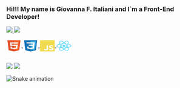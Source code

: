 ### Hi!!! My name is Giovanna F. Italiani and I`m a Front-End Developer!

<div style="align: center">
  <a href="https://github.com/giovanna-italiani">
  <img height="180em" src="https://github-readme-stats.vercel.app/api?username=giovanna-italiani&show_icons=true&theme=midnight-purple"/>
  <img height="180em" src="https://github-readme-stats.vercel.app/api/top-langs/?username=giovanna-italiani&layout=compact&theme=midnight-purple" />
</div>

<div style="display: inline_block"><br>
  <img align="center" alt="Giovanna-HTML" height="30" width="40" src="https://raw.githubusercontent.com/devicons/devicon/master/icons/html5/html5-original.svg">
  <img align="center" alt="Giovanna-CSS" height="30" width="40" src="https://raw.githubusercontent.com/devicons/devicon/master/icons/css3/css3-original.svg">
  <img align="center" alt="Giovanna-Js" height="30" width="40" src="https://raw.githubusercontent.com/devicons/devicon/master/icons/javascript/javascript-plain.svg">
  <img align="center" alt="Giovanna-React" height="30" width="40" src="https://raw.githubusercontent.com/devicons/devicon/master/icons/react/react-original.svg">
</div>
  
  ##
  
<div>
  <a href = "mailto:giovannaitaliani@gmail.com"><img src="https://img.shields.io/badge/-Gmail-%23333?style=for-the-badge&logo=gmail&logoColor=white" target="_blank"></a>
  <a href="https://www.linkedin.com/in/" target="_blank"><img src="https://img.shields.io/badge/-LinkedIn-%230077B5?style=for-the-badge&logo=linkedin&logoColor=white" target="_blank"></a> 
  
 ![Snake animation](https://github.com/giovanna-italiani/giovanna-italiani/blob/output/github-contribution-grid-snake.svg)
  
</div>
